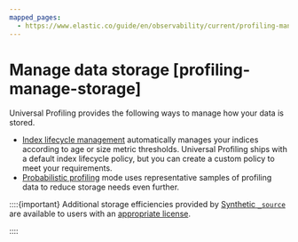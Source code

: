 ```yaml
---
mapped_pages:
  - https://www.elastic.co/guide/en/observability/current/profiling-manage-storage.html
---
```


# Manage data storage [profiling-manage-storage]

Universal Profiling provides the following ways to manage how your data is stored.

* [Index lifecycle management](universal-profiling-index-life-cycle-management.md) automatically manages your indices according to age or size metric thresholds. Universal Profiling ships with a default index lifecycle policy, but you can create a custom policy to meet your requirements.
* [Probabilistic profiling](configure-probabilistic-profiling.md) mode uses representative samples of profiling data to reduce storage needs even further.

::::{important} 
Additional storage efficiencies provided by [Synthetic `_source`](elasticsearch://docs/reference/elasticsearch/mapping-reference/mapping-source-field.md) are available to users with an [appropriate license](https://www.elastic.co/subscriptions).

::::




